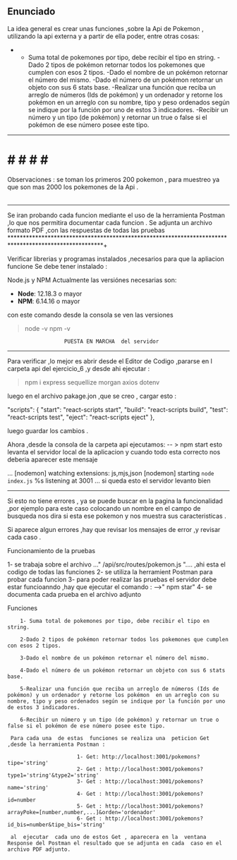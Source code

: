 ## Enunciado

La idea general es crear unas funciones ,sobre la Api de Pokemon , utilizando la api externa y a partir de ella poder, entre otras cosas:

  - - Suma total de pokemones por tipo, debe recibir el tipo en string.
     -Dado 2 tipos de pokémon retornar todos los pokemones que cumplen con esos 2 tipos.
     -Dado el nombre de un pokémon retornar el número del mismo.
     -Dado el número de un pokémon retornar un objeto con sus 6 stats base.
     -Realizar una función que reciba un arreglo de números (Ids de pokémon) y un ordenador y retorne los pokémon  en un arreglo con su nombre, tipo y peso ordenados según se indique por la función por uno de estos 3 indicadores.
     -Recibir un número y un tipo (de pokémon) y retornar un true o false si el pokémon de ese número posee este tipo.
*******************************************************************************************************************
# # # # # ###########################################################

Observaciones :  se toman los primeros 200  pokemon , para  muestreo  ya que son mas 2000 los pokemones de la Api .
###### ##############################################

*******************************************************************************************************************


Se iran  probando  cada funcion  mediante el uso de la herramienta Postman ,lo que nos permitira  documentar 
cada funcion .
Se adjunta un archivo formato PDF ,con las respuestas de todas las pruebas 
******************************************************************************************************+

Verificar librerias y programas  instalados  ,necesarios  para que la apliacion  funcione
Se debe tener instalado :

 Node.js y NPM 
Actualmente las versiónes necesarias son:

 * __Node__: 12.18.3 o mayor
 * __NPM__: 6.14.16 o mayor

 con este comando desde la consola  se ven las versiones 
 > node -v
> npm -v

                      PUESTA EN MARCHA  del servidor 
*******************************  


Para verificar ,lo mejor  es abrir desde el Editor de Codigo ,pararse  en l carpeta  api del  ejercicio_6  ,y desde ahi  ejecutar  :

 > npm i  express  sequellize  morgan  axios dotenv

luego en el archivo pakage.jon ,que se creo ,  cargar esto :

 "scripts": {
    "start": "react-scripts start",
    "build": "react-scripts build",
    "test": "react-scripts test",
    "eject": "react-scripts eject"
  },

luego guardar los cambios .

Ahora  ,desde  la consola de la carpeta api ejecutamos:  -- > npm start 
esto  levanta el servidor local de la aplicacion y cuando todo esta correcto nos deberia aparecer este mensaje 

...  [nodemon] watching extensions: js,mjs,json
     [nodemon] starting `node index.js`
     %s listening at 3001  ...
si queda esto  el servidor  levanto bien 
******************************************************


  Si esto  no tiene  errores , ya  se  puede buscar en la pagina la funcionalidad  ,por ejemplo para este caso colocando  un nombre  en el campo de busqueda nos dira si esta ese pokemon y nos muestra sus caracteristicas .



  Si aparece algun errores ,hay que revisar los mensajes de error ,y revisar cada caso .


  Funcionamiento  de la pruebas  

  1- se trabaja sobre el archivo ..." /api/src/routes/pokemon.js ".... ,ahi esta el codigo  de todas las funciones 
  2- se utiliza la herramient Postman para  probar cada funcion 
  3- para poder realizar las pruebas el servidor debe estar funcioanndo  ,hay que ejecutar el comando :
                        -->" npm star"
  4- se documenta cada prueba en el archivo adjunto 

  Funciones 

        1- Suma total de pokemones por tipo, debe recibir el tipo en string.

        2-Dado 2 tipos de pokémon retornar todos los pokemones que cumplen con esos 2 tipos.

        3-Dado el nombre de un pokémon retornar el número del mismo.

        4-Dado el número de un pokémon retornar un objeto con sus 6 stats base.

        5-Realizar una función que reciba un arreglo de números (Ids de pokémon) y un ordenador y retorne los pokémon  en un arreglo con su nombre, tipo y peso ordenados según se indique por la función por uno de estos 3 indicadores.

        6-Recibir un número y un tipo (de pokémon) y retornar un true o false si el pokémon de ese número posee este tipo.

     Para cada una  de estas  funciones se realiza una  peticion Get ,desde la herramienta Postman :

                          1- Get: http://localhost:3001/pokemons?tipe='string'
                          2- Get : http://localhost:3001/pokemons?type1='string'&type2='string'
                          3- Get : http://localhost:3001/pokemons?name='string'
                          4- Get : http://localhost:3001/pokemons?id=number
                          5- Get : http://localhost:3001/pokemons?arrayPoke=[number,number,...]&orden='ordenador'
                          6- Get : http://localhost:3001/pokemons?id_bis=number&tipe_bis='string'

     al  ejecutar  cada uno de estos Get , aparecera en la  ventana Response del Postman el resultado que se adjunta en cada  caso en el archivo PDF adjunto.